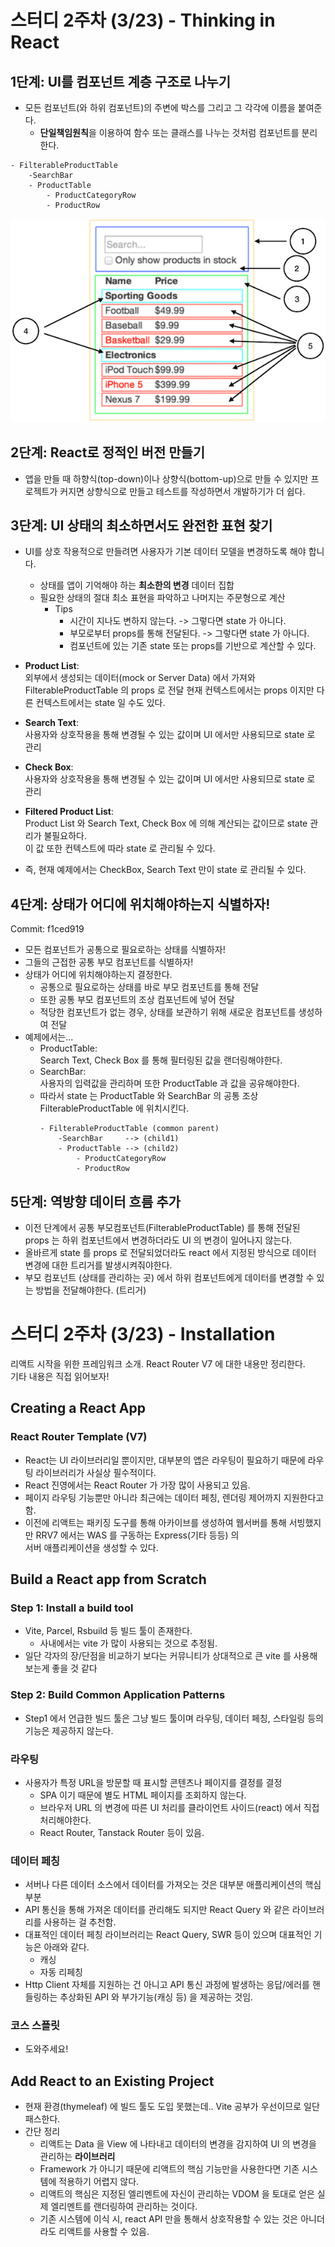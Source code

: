 # 스터디 2주차 (3/23) - Thinking in React

## 1단계: UI를 컴포넌트 계층 구조로 나누기

- 모든 컴포넌트(와 하위 컴포넌트)의 주변에 박스를 그리고 그 각각에 이름을 붙여준다.
    - **단일책임원칙**을 이용하여 함수 또는 클래스를 나누는 것처럼 컴포넌트를 분리한다.

```
- FilterableProductTable
    -SearchBar
    - ProductTable
        - ProductCategoryRow
        - ProductRow
```

![Key Props Access Error](./images/product_table_components.png)

## 2단계: React로 정적인 버전 만들기

- 앱을 만들 때 하향식(top-down)이나 상향식(bottom-up)으로 만들 수 있지만 프로젝트가
  커지면 상향식으로 만들고 테스트를 작성하면서 개발하기가 더 쉽다.

## 3단계: UI 상태의 최소하면서도 완전한 표현 찾기

- UI를 상호 작용적으로 만들려면 사용자가 기본 데이터 모델을 변경하도록 해야 합니다.
    - 상태를 앱이 기억해야 하는 **최소한의 변경** 데이터 집합
    - 필요한 상태의 절대 최소 표현을 파악하고 나머지는 주문형으로 계산
        - Tips
            - 시간이 지나도 변하지 않는다. -> 그렇다면 state 가 아니다.
            - 부모로부터 props를 통해 전달된다. -> 그렇다면 state 가 아니다.
            - 컴포넌트에 있는 기존 state 또는 props를 기반으로 계산할 수 있다.

- **Product List**:   
  외부에서 생성되는 데이터(mock or Server Data) 에서 가져와 FilterableProductTable 의 props 로 전달
  현재 컨텍스트에서는 props 이지만 다른 컨텍스트에서는 state 일 수도 있다.
- **Search Text**:   
  사용자와 상호작용을 통해 변경될 수 있는 값이며 UI 에서만 사용되므로 state 로 관리
- **Check Box**:   
  사용자와 상호작용을 통해 변경될 수 있는 값이며 UI 에서만 사용되므로 state 로 관리
- **Filtered Product List**:   
  Product List 와 Search Text, Check Box 에 의해 계산되는 값이므로 state 관리가 불필요하다.   
  이 값 또한 컨텍스트에 따라 state 로 관리될 수 있다.
- 즉, 현재 예제에서는 CheckBox, Search Text 만이 state 로 관리될 수 있다.

## 4단계: 상태가 어디에 위치해야하는지 식별하자!

Commit: f1ced919

- 모든 컴포넌트가 공통으로 필요로하는 상태를 식별하자!
- 그들의 근접한 공통 부모 컴포넌트를 식별하자!
- 상태가 어디에 위치해야하는지 결정한다.
    - 공통으로 필요로하는 상태를 바로 부모 컴포넌트를 통해 전달
    - 또한 공통 부모 컴포넌트의 조상 컴포넌트에 넣어 전달
    - 적당한 컴포넌트가 없는 경우, 상태를 보관하기 위해 새로운 컴포넌트를 생성하여 전달
- 예제에서는...
    - ProductTable:   
      Search Text, Check Box 를 통해 필터링된 값을 랜더링해야한다.
    - SearchBar:   
      사용자의 입력값을 관리하며 또한 ProductTable 과 값을 공유해야한다.
    - 따라서 state 는 ProductTable 와 SearchBar 의 공통 조상 FilterableProductTable 에 위치시킨다.
      ```
      - FilterableProductTable (common parent)
          -SearchBar     --> (child1)
          - ProductTable --> (child2)
              - ProductCategoryRow
              - ProductRow
      ```

## 5단계: 역방향 데이터 흐름 추가

- 이전 단계에서 공통 부모컴포넌트(FilterableProductTable) 를 통해 전달된 props 는 하위 컴포넌트에서 변경하더라도 UI 의 변경이 일어나지 않는다.
- 올바르게 state 를 props 로 전달되었더라도 react 에서 지정된 방식으로 데이터 변경에 대한 트리거를 발생시켜줘야한다.
- 부모 컴포넌트 (상태를 관리하는 곳) 에서 하위 컴포넌트에게 데이터를 변경할 수 있는 방법을 전달해야한다. (트리거)

# 스터디 2주차 (3/23) - Installation

리액트 시작을 위한 프레임워크 소개. React Router V7 에 대한 내용만 정리한다.   
기타 내용은 직접 읽어보자!

## Creating a React App

### React Router Template (V7)

- React는 UI 라이브러리일 뿐이지만, 대부분의 앱은 라우팅이 필요하기 때문에 라우팅 라이브러리가 사실상 필수적이다.
- React 진영에서는 React Router 가 가장 많이 사용되고 있음.
- 페이지 라우팅 기능뿐만 아니라 최근에는 데이터 페칭, 렌더링 제어까지 지원한다고함.
- 이전에 리액트는 패키징 도구를 통해 아카이브를 생성하여 웹서버를 통해 서빙했지만 RRV7 에서는 WAS 를 구동하는 Express(기타 등등) 의   
  서버 애플리케이션을 생성할 수 있다.

## Build a React app from Scratch

### Step 1: Install a build tool

- Vite, Parcel, Rsbuild 등 빌드 툴이 존재한다.
    - 사내에서는 vite 가 많이 사용되는 것으로 추정됨.
- 일단 각자의 장/단점을 비교하기 보다는 커뮤니티가 상대적으로 큰 vite 를 사용해보는게 좋을 것 같다

### Step 2: Build Common Application Patterns

- Step1 에서 언급한 빌드 툴은 그냥 빌드 툴이며 라우팅, 데이터 페칭, 스타일링 등의 기능은 제공하지 않는다.

### 라우팅

- 사용자가 특정 URL을 방문할 때 표시할 콘텐츠나 페이지를 결정를 결정
    - SPA 이기 때문에 별도 HTML 페이지를 조회하지 않는다.
    - 브라우저 URL 의 변경에 따른 UI 처리를 클라이언트 사이드(react) 에서 직접 처리해야한다.
    - React Router, Tanstack Router 등이 있음.

### 데이터 페칭

- 서버나 다른 데이터 소스에서 데이터를 가져오는 것은 대부분 애플리케이션의 핵심 부분
- API 통신을 통해 가져온 데이터를 관리해도 되지만 React Query 와 같은 라이브러리를 사용하는 걸 추천함.
- 대표적인 데이터 페칭 라이브러리는 React Query, SWR 등이 있으며 대표적인 기능은 아래와 같다.
    - 캐싱
    - 자동 리페칭
- Http Client 자체를 지원하는 건 아니고 API 통신 과정에 발생하는 응답/에러를 핸들링하는 추상화된 API 와 부가기능(캐싱 등) 을 제공하는 것임.

### 코스 스플릿

- 도와주세요!

## Add React to an Existing Project

- 현재 환경(thymeleaf) 에 빌드 툴도 도입 못했는데.. Vite 공부가 우선이므로 일단 패스한다.
- 간단 정리
    - 리액트는 Data 을 View 에 나타내고 데이터의 변경을 감지하여 UI 의 변경을 관리하는 **라이브러리**
    - Framework 가 아니기 때문에 리액트의 핵심 기능만을 사용한다면 기존 시스템에 적용하기 어렵지 않다.
    - 리액트의 핵심은 지정된 엘리멘트에 자신이 관리하는 VDOM 을 토대로 얻은 실제 엘리멘트를 랜더링하여 관리하는 것이다.
    - 기존 시스템에 이식 시, react API 만을 통해서 상호작용할 수 있는 것은 아니더라도 리액트를 사용할 수 있음.
